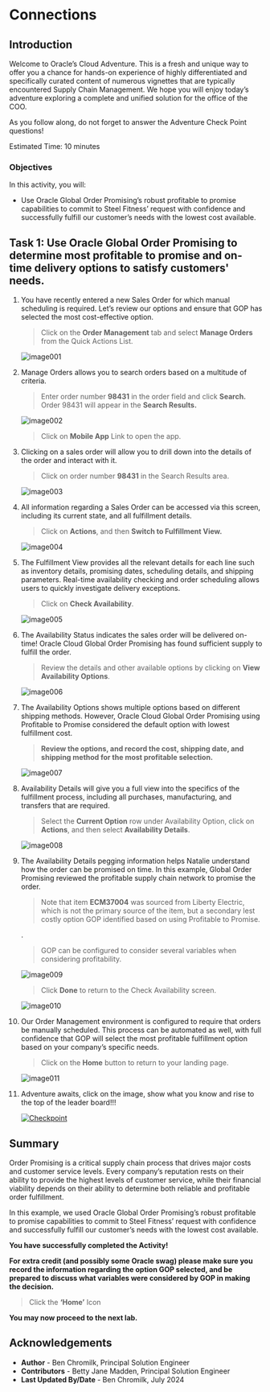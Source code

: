 # Connections

## Introduction

Welcome to Oracle’s Cloud Adventure.  This is a fresh and unique way to offer you a chance for hands-on experience of highly differentiated and specifically curated content of numerous vignettes that are typically encountered Supply Chain Management. We hope you will enjoy today’s adventure exploring a complete and unified solution for the office of the COO.

As you follow along, do not forget to answer the Adventure Check Point questions! 


Estimated Time: 10 minutes


### Objectives

In this activity, you will:
* Use Oracle Global Order Promising’s robust profitable to promise capabilities to commit to Steel Fitness’ request with confidence and successfully fulfill our customer’s needs with the lowest cost available.  


 



## Task 1: Use Oracle Global Order Promising to determine most profitable to promise and on-time delivery options to satisfy customers' needs.  

1. You have recently entered a new Sales Order for which manual scheduling is required.   Let’s review our options and ensure that GOP has selected the most cost-effective option.

    > Click on the **Order Management** tab and select **Manage Orders** from the Quick Actions List.

    ![image001](images/image001.png)



2. Manage Orders allows you to search orders based on a multitude of criteria.

    > Enter order number **98431** in the order field and click **Search.**   Order 98431 will appear in the **Search Results.**  

    ![image002](images/image002.png)

    > Click on **Mobile App** Link to open the app.



3. Clicking on a sales order will allow you to drill down into the details of the order and interact with it.

    > Click on order number **98431** in the Search Results area.

    ![image003](images/image003.png)



4. All information regarding a Sales Order can be accessed via this screen, including its current state, and all fulfillment details.

    > Click on **Actions**, and then **Switch to Fulfillment View.**

    ![image004](images/image004.png)



5. The Fulfillment View provides all the relevant details for each line such as inventory details, promising dates, scheduling details, and shipping parameters. Real-time availability checking and order scheduling allows users to quickly investigate delivery exceptions.  

    > Click on **Check Availability**.

    ![image005](images/image005.png)



6. The Availability Status indicates the sales order will be delivered on-time!  Oracle Cloud Global Order Promising has found sufficient supply to fulfill the order.

    > Review the details and other available options by clicking on **View Availability Options**.

    ![image006](images/image006.png)



7. The Availability Options shows multiple options based on different shipping methods. However, Oracle Cloud Global Order Promising using Profitable to Promise considered the default option with lowest fulfillment cost. 

    > **Review the options, and record the cost, shipping date, and shipping method for the most profitable selection.**

    ![image007](images/image007.png)



8. Availability Details will give you a full view into the specifics of the fulfillment process, including all purchases, manufacturing, and transfers that are required.

    > Select the **Current Option** row under Availability Option, click on **Actions**, and then select **Availability Details**.

    ![image008](images/image008.png)



9. The Availability Details pegging information helps Natalie understand how the order can be promised on time. In this example, Global Order Promising reviewed the profitable supply chain network to promise the order. 

    > Note that item **ECM37004** was sourced from Liberty Electric, which is not the primary source of the item, but a secondary lest costly option GOP identified based on using Profitable to Promise.  

    .
    > GOP can be configured to consider several variables when considering profitability.

    ![image009](images/image009.png)

    > Click **Done** to return to the Check Availability screen.

    ![image010](images/image010.png)



10. Our Order Management environment is configured to require that orders be manually scheduled.   This process can be automated as well, with full confidence that GOP will select the most profitable fulfillment option based on your company’s specific needs.

    > Click on the **Home** button to return to your landing page.

    ![image011](images/image011.png)



11. Adventure awaits, click on the image, show what you know and rise to the top of the leader board!!!

    [![Checkpoint](images/cloud-adventure-checkpoint-image.png)](https://apex.oracle.com/pls/apex/f?p=159406:20:::::QN:5) 






## Summary

Order Promising is a critical supply chain process that drives major costs and customer service levels. Every company’s reputation rests on their ability to provide the highest levels of customer service, while their financial viability depends on their ability to determine both reliable and profitable order fulfillment. 

In this example, we used Oracle Global Order Promising’s robust profitable to promise capabilities to commit to Steel Fitness’ request with confidence and successfully fulfill our customer’s needs with the lowest cost available.  

**You have successfully completed the Activity!**

**For extra credit (and possibly some Oracle swag) please make sure you record the information regarding the option GOP selected, and be prepared to discuss what variables were considered by GOP in making the decision.**






  > Click the **‘Home’** Icon





**You may now proceed to the next lab.**

## Acknowledgements
* **Author** - Ben Chromilk, Principal Solution Engineer
* **Contributors** -  Betty Jane Madden, Principal Solution Engineer
* **Last Updated By/Date** - Ben Chromilk, July 2024

